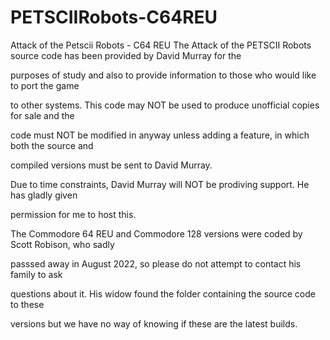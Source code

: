 # PETSCIIRobots-C64REU
Attack of the Petscii Robots - C64 REU 
The Attack of the PETSCII Robots source code has been provided by David Murray for the 

purposes of study and also to provide information to those who would like to port the game 

to other systems. This code may NOT be used to produce unofficial copies for sale and the 

code must NOT be modified in anyway unless adding a feature, in which both the source and 

compiled versions must be sent to David Murray. 

Due to time constraints, David Murray will NOT be prodiving support. He has gladly given 

permission for me to host this.

The Commodore 64 REU and Commodore 128 versions were coded by Scott Robison, who sadly 

passsed away in August 2022, so please do not attempt to contact his family to ask 

questions about it. His widow found the folder containing the source code to these 

versions but we have no way of knowing if these are the latest builds. 
